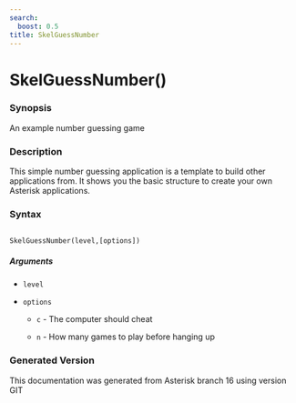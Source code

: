```yaml
---
search:
  boost: 0.5
title: SkelGuessNumber
---
```


# SkelGuessNumber()

### Synopsis

An example number guessing game

### Description

This simple number guessing application is a template to build other applications from. It shows you the basic structure to create your own Asterisk applications.<br>


### Syntax


```

SkelGuessNumber(level,[options])
```
##### Arguments


* `level`

* `options`

    * `c` - The computer should cheat<br>


    * `n` - How many games to play before hanging up<br>



### Generated Version

This documentation was generated from Asterisk branch 16 using version GIT 